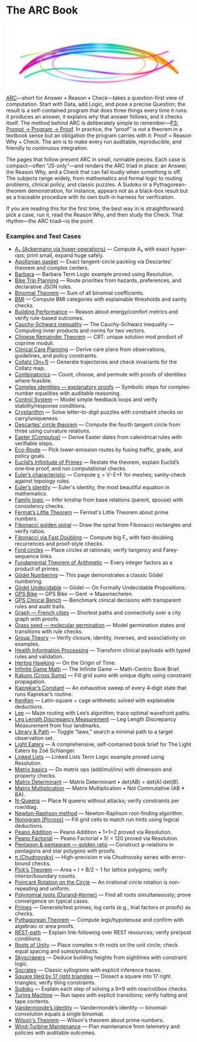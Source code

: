 # The ARC Book

<p align="center">
  <img src="./arc.svg" alt="" width="960">
</p>

[ARC](https://josd.github.io/arc/)—short for Answer • Reason • Check—takes
a question-first view of computation. Start with Data, add Logic, and pose
a precise Question; the result is a self-contained program that does three
things every time it runs: it produces an answer, it explains why that answer
follows, and it checks itself. The method behind ARC is deliberately simple
to remember—[P3: Prompt → Program → Proof](https://josd.github.io/arc/p3/).
In practice, the “proof” is not a theorem in a textbook sense but an obligation
the program carries with it: Proof = Reason Why + Check. The aim is to make
every run auditable, reproducible, and friendly to continuous integration.

The pages that follow present ARC in small, runnable pieces. Each case is 
compact—often “JS-only”—and renders the ARC triad in place: an Answer, 
the Reason Why, and a Check that can fail loudly when something is off. The 
subjects range widely, from mathematics and formal logic to routing problems, 
clinical policy, and classic puzzles. A Sudoku or a Pythagorean-theorem 
demonstration, for instance, appears not as a black-box result but as a
traceable procedure with its own built-in harness for verification.

If you are reading this for the first time, the best way in is straightforward: 
pick a case, run it, read the Reason Why, and then study the Check. That 
rhythm—the ARC triad—is the point.

### Examples and Test Cases

- [A₂ (Ackermann via hyper-operations)](https://josd.github.io/arc/etc/ackermann.html) — Compute A₂ with exact hyper-ops; print small, expand huge safely.
- [Apollonian gasket](https://josd.github.io/arc/etc/apollonian_gasket.html) — Exact tangent-circle packing via Descartes’ theorem and complex centers.
- [Barbara](https://josd.github.io/arc/etc/barbara.html) — Barbara Term Logic example proved using Resolution.
- [Bike Trip Planning](https://josd.github.io/arc/etc/bike_trip.html) — Route priorities from hazards, preferences, and declarative JSON rules.
- [Binomial Theorem](https://josd.github.io/arc/etc/binomial_theorem.html) — Sum of all binomial coefficients.
- [BMI](https://josd.github.io/arc/etc/bmi.html) — Compute BMI categories with explainable thresholds and sanity checks.
- [Building Performance](https://josd.github.io/arc/etc/building_performance.html) — Reason about energy/comfort metrics and verify rule-based outcomes.
- [Cauchy-Schwarz inequality](https://josd.github.io/arc/etc/cauchy_schwarz.html) — The Cauchy-Schwarz inequality — Computing inner products and norms for two vectors.
- [Chinese Remainder Theorem](https://josd.github.io/arc/etc/chinese_remainder_theorem.html) — CRT: unique solution mod product of coprime moduli.
- [Clinical Care Planning](https://josd.github.io/arc/etc/clinical_care.html) — Derive care plans from observations, guidelines, and policy constraints.
- [Collatz (3n+1)](https://josd.github.io/arc/etc/collatz.html) — Generate trajectories and check invariants for the Collatz map.
- [Combinatorics](https://josd.github.io/arc/etc/combinatorics.html) — Count, choose, and permute with proofs of identities where feasible.
- [Complex identities — explanatory proofs](https://josd.github.io/arc/etc/complex.html) — Symbolic steps for complex-number equalities with auditable reasoning.
- [Control System](https://josd.github.io/arc/etc/control_system.html) — Model simple feedback loops and verify stability/response conditions.
- [Cryptarithm](https://josd.github.io/arc/etc/cryptarithm.html) — Solve letter-to-digit puzzles with constraint checks on carry/uniqueness.
- [Descartes’ circle theorem](https://josd.github.io/arc/etc/descartes_circles.html) — Compute the fourth tangent circle from three using curvature relations.
- [Easter (Computus)](https://josd.github.io/arc/etc/easter.html) — Derive Easter dates from calendrical rules with verifiable steps.
- [Eco-Route](https://josd.github.io/arc/etc/eco_route.html) — Pick lower-emission routes by fusing traffic, grade, and policy goals.
- [Euclid’s Infinitude of Primes](https://josd.github.io/arc/etc/euclid_infinitude.html) — Restate the theorem, explain Euclid’s one‑line proof, and run computational checks.
- [Euler’s characteristic](https://josd.github.io/arc/etc/euler_characteristic.html) — Compute χ = V−E+F for meshes; sanity-check against topology rules.
- [Euler’s identity](https://josd.github.io/arc/etc/euler_identity.html) — Euler's identity, the most beautiful equation in mathematics.
- [Family logic](https://josd.github.io/arc/etc/family.html) — Infer kinship from base relations (parent, spouse) with consistency checks.
- [Fermat’s Little Theorem](https://josd.github.io/arc/etc/fermat_little_theorem.html) — Fermat's Little Theorem about prime numbers.
- [Fibonacci golden spiral](https://josd.github.io/arc/etc/fibonacci_golden_spiral.html) — Draw the spiral from Fibonacci rectangles and verify ratios.
- [Fibonacci via Fast Doubling](https://josd.github.io/arc/etc/fibonacci.html) — Compute big Fₙ with fast-doubling recurrences and proof-style checks.
- [Ford circles](https://josd.github.io/arc/etc/ford_circles.html) — Place circles at rationals; verify tangency and Farey-sequence links.
- [Fundamental Theorem of Arithmetic](https://josd.github.io/arc/etc/fundamental_theorem_arithmetic.html) — Every integer factors as a product of primes.
- [Gödel Numbering](https://josd.github.io/arc/etc/godel_numbering.html) — This page demonstrates a classic Gödel numbering.
- [Gödel Undecidable](https://josd.github.io/arc/etc/godel_undecidable.html) — Gödel — On Formally Undecidable Propositions.
- [GPS Bike](https://josd.github.io/arc/etc/gps_bike.html) — GPS Bike — Gent → Maasmechelen.
- [GPS Clinical Bench](https://josd.github.io/arc/etc/gps_clinical_bench.html) — Benchmark clinical decisions with transparent rules and audit trails.
- [Graph — French cities](https://josd.github.io/arc/etc/graph_french.html) — Shortest paths and connectivity over a city graph with proofs.
- [Grass seed — molecular germination](https://josd.github.io/arc/etc/grass_molecular.html) — Model germination states and transitions with rule checks.
- [Group Theory](https://josd.github.io/arc/etc/group_theory.html) — Verify closure, identity, inverses, and associativity on examples.
- [Health Information Processing](https://josd.github.io/arc/etc/health_info.html) — Transform clinical payloads with typed rules and validation.
- [Hertog Hawking](https://josd.github.io/arc/etc/hertog_hawking.html) — On the Origin of Time.
- [Infinite Game Math](https://josd.github.io/arc/etc/infinite_game_math.html) — The Infinite Game — Math-Centric Book Brief.
- [Kakuro (Cross Sums)](https://josd.github.io/arc/etc/kakuro.html) — Fill grid sums with unique digits using constraint propagation.
- [Kaprekar’s Constant](https://josd.github.io/arc/etc/kaprekar_constant.html) — An exhaustive sweep of every 4‑digit state that runs Kaprekar’s routine.
- [KenKen](https://josd.github.io/arc/etc/kenken.html) — Latin-square + cage arithmetic solved with explainable deductions.
- [Lee](https://josd.github.io/arc/etc/lee.html) — Maze routing with Lee’s algorithm; trace optimal wavefront paths.
- [Leg Length Discrepancy Measurement](https://josd.github.io/arc/etc/lldm.html) — Leg Length Discrepancy Measurement from four landmarks.
- [Library & Path](https://josd.github.io/arc/etc/library_and_path.html) — Toggle “laws,” search a minimal path to a target observation set.
- [Light Eaters](https://josd.github.io/arc/etc/light_eaters.html) — A comprehensive, self-contained book brief for The Light Eaters by Zoë Schlanger.
- [Linked Lists](https://josd.github.io/arc/etc/linked_lists.html) — Linked Lists Term Logic example proved using Resolution.
- [Matrix basics](https://josd.github.io/arc/etc/matrix.html) — Do matrix ops (add/mul/inv) with dimension and property checks.
- [Matrix Determinant](https://josd.github.io/arc/etc/matrix_determinant.html) — Matrix Determinant • det(AB) = det(A)·det(B).
- [Matrix Multiplication](https://josd.github.io/arc/etc/matrix_multiplication.html) — Matrix Multiplication • Not Commutative (AB ≠ BA).
- [N-Queens](https://josd.github.io/arc/etc/n_queens.html) — Place N queens without attacks; verify constraints per row/diag.
- [Newton-Raphson method](https://josd.github.io/arc/etc/newton_raphson.html) — Newton-Raphson root-finding algorithm.
- [Nonogram (Picross)](https://josd.github.io/arc/etc/nonogram.html) — Fill grid cells to match run hints using logical deductions.
- [Peano Addition](https://josd.github.io/arc/etc/peano_addition.html) — Peano Addition • 1+1=2 proved via Resolution.
- [Peano Factorial](https://josd.github.io/arc/etc/peano_factorial.html) — Peano Factorial • 5! = 120 proved via Resolution.
- [Pentagon & pentagram — golden ratio](https://josd.github.io/arc/etc/pentagon_pentagram.html) — Construct φ-relations in pentagons and star polygons with proofs.
- [π (Chudnovsky)](https://josd.github.io/arc/etc/pi.html) — High-precision π via Chudnovsky series with error-bound checks.
- [Pick’s Theorem](https://josd.github.io/arc/etc/picks_theorem.html) — Area = I + B/2 − 1 for lattice polygons; verify interior/boundary counts.
- [Poincaré Rotation on the Circle](https://josd.github.io/arc/etc/poincare.html) — An irrational circle rotation is non-repeating and uniform.
- [Polynomial roots (Durand–Kerner)](https://josd.github.io/arc/etc/polynomial.html) — Find all roots simultaneously; prove convergence on typical cases.
- [Primes](https://josd.github.io/arc/etc/prime.html) — Generate/test primes; log certs (e.g., trial factors or proofs) as checks.
- [Pythagorean Theorem](https://josd.github.io/arc/etc/pythagorean_theorem.html) — Compute legs/hypotenuse and confirm with algebraic or area proofs.
- [REST-path](https://josd.github.io/arc/etc/rest_path.html) — Explain link-following over REST resources; verify pre/post conditions.
- [Roots of Unity](https://josd.github.io/arc/etc/roots_of_unity.html) — Place complex n-th roots on the unit circle; check equal spacing and sums/products.
- [Skyscrapers](https://josd.github.io/arc/etc/skyscrapers.html) — Deduce building heights from sightlines with constraint logic.
- [Socrates](https://josd.github.io/arc/etc/socrates.html) — Classic syllogisms with explicit inference traces.
- [Square tiled by 17 right triangles](https://josd.github.io/arc/etc/square_triangles.html) — Dissect a square into 17 right triangles; verify tiling constraints.
- [Sudoku](https://josd.github.io/arc/etc/sudoku.html) — Explain each step of solving a 9×9 with row/col/box checks.
- [Turing Machine](https://josd.github.io/arc/etc/turing.html) — Run tapes with explicit transitions; verify halting and tape contents.
- [Vandermonde’s identity](https://josd.github.io/arc/etc/vandermonde_identity.html) — Vandermonde’s identity — binomial-convolution equals a single binomial.
- [Wilson's Theorem](https://josd.github.io/arc/etc/wilson_theorem.html) — Wilson's theorem about prime numbers.
- [Wind-Turbine Maintenance](https://josd.github.io/arc/etc/wind_turbines.html) — Plan maintenance from telemetry and policies with auditable outcomes.

